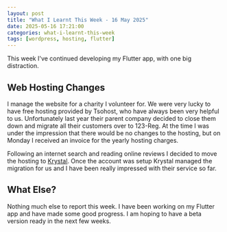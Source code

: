 ```yaml
---
layout: post
title: "What I Learnt This Week - 16 May 2025"
date: 2025-05-16 17:21:00
categories: what-i-learnt-this-week
tags: [wordpress, hosting, flutter]
---
```


This week I've continued developing my Flutter app, with one big distraction.

<!--more-->

## Web Hosting Changes

I manage the website for a charity I volunteer for. We were very lucky to have free hosting provided by Tsohost, who have always been very helpful to us. Unfortunately last year their parent company decided to close them down and migrate all their customers over to 123-Reg. At the time I was under the impression that there would be no changes to the hosting, but on Monday I received an invoice for the yearly hosting charges.

Following an internet search and reading online reviews I decided to move the hosting to [Krystal](https://www.krystal.io/). Once the account was setup Krystal managed the migration for us and I have been really impressed with their service so far.

## What Else?

Nothing much else to report this week. I have been working on my Flutter app and have made some good progress. I am hoping to have a beta version ready in the next few weeks.
